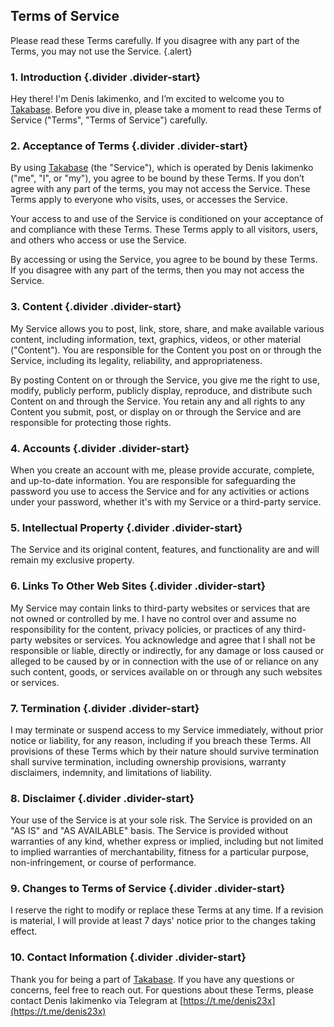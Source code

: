 ## Terms of Service

Please read these Terms carefully. If you disagree with any part of the Terms, you may not use the Service. {.alert}

### 1. Introduction  {.divider .divider-start}

Hey there! I'm Denis Iakimenko, and I’m excited to welcome you to [Takabase](https://takabase.com). Before you dive in, please take a moment to read these Terms of Service ("Terms", "Terms of Service") carefully.

### 2. Acceptance of Terms {.divider .divider-start}

By using [Takabase](https://takabase.com) (the "Service"), which is operated by Denis Iakimenko ("me", "I", or "my"), you agree to be bound by these Terms. If you don’t agree with any part of the terms, you may not access the Service. These Terms apply to everyone who visits, uses, or accesses the Service.

Your access to and use of the Service is conditioned on your acceptance of and compliance with these Terms. These Terms apply to all visitors, users, and others who access or use the Service.

By accessing or using the Service, you agree to be bound by these Terms. If you disagree with any part of the terms, then you may not access the Service.

### 3. Content {.divider .divider-start}

My Service allows you to post, link, store, share, and make available various content, including information, text, graphics, videos, or other material ("Content"). You are responsible for the Content you post on or through the Service, including its legality, reliability, and appropriateness.

By posting Content on or through the Service, you give me the right to use, modify, publicly perform, publicly display, reproduce, and distribute such Content on and through the Service. You retain any and all rights to any Content you submit, post, or display on or through the Service and are responsible for protecting those rights.

### 4. Accounts {.divider .divider-start}

When you create an account with me, please provide accurate, complete, and up-to-date information. You are responsible for safeguarding the password you use to access the Service and for any activities or actions under your password, whether it's with my Service or a third-party service.

### 5. Intellectual Property {.divider .divider-start}

The Service and its original content, features, and functionality are and will remain my exclusive property.

### 6. Links To Other Web Sites {.divider .divider-start}

My Service may contain links to third-party websites or services that are not owned or controlled by me. I have no control over and assume no responsibility for the content, privacy policies, or practices of any third-party websites or services. You acknowledge and agree that I shall not be responsible or liable, directly or indirectly, for any damage or loss caused or alleged to be caused by or in connection with the use of or reliance on any such content, goods, or services available on or through any such websites or services.

### 7. Termination {.divider .divider-start}

I may terminate or suspend access to my Service immediately, without prior notice or liability, for any reason, including if you breach these Terms. All provisions of these Terms which by their nature should survive termination shall survive termination, including ownership provisions, warranty disclaimers, indemnity, and limitations of liability.

### 8. Disclaimer {.divider .divider-start}

Your use of the Service is at your sole risk. The Service is provided on an "AS IS" and "AS AVAILABLE" basis. The Service is provided without warranties of any kind, whether express or implied, including but not limited to implied warranties of merchantability, fitness for a particular purpose, non-infringement, or course of performance.

### 9. Changes to Terms of Service {.divider .divider-start}

I reserve the right to modify or replace these Terms at any time. If a revision is material, I will provide at least 7 days' notice prior to the changes taking effect.

### 10. Contact Information {.divider .divider-start}

Thank you for being a part of [Takabase](https://takabase.com). If you have any questions or concerns, feel free to reach out. For questions about these Terms, please contact Denis Iakimenko via Telegram at [https://t.me/denis23x](https://t.me/denis23x)
